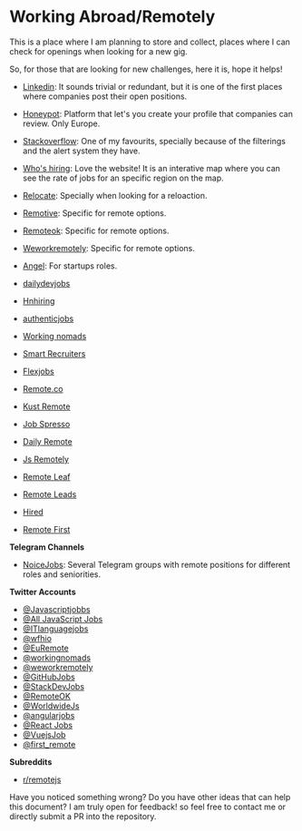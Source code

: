 # Working Abroad/Remotely 

This is a place where I am planning to store and collect, places where I can check for openings when looking for a new gig.

So, for those that are looking for new challenges, here it is, hope it helps!


- [Linkedin](https://www.linkedin.com/jobs/): It sounds trivial or redundant, but it is one of the first places where companies post their open positions.

- [Honeypot](https://www.honeypot.io/): Platform that let's you create your profile that companies can review. Only Europe.

- [Stackoverflow](https://stackoverflow.com/jobs): One of my favourits, specially because of the filterings and the alert system they have.

- [Who's hiring](https://whoishiring.io/): Love the website! It is an interative map where you can see the rate of jobs for an specific region on the map.

- [Relocate](https://relocate.me/): Specially when looking for a reloaction. 

- [Remotive](https://remotive.io/): Specific for remote options.

- [Remoteok](https://remoteok.io/): Specific for remote options.

- [Weworkremotely](https://weworkremotely.com/): Specific for remote options.

- [Angel](https://angel.co): For startups roles.

- [dailydevjobs](https://dailydevjobs.com/)

- [Hnhiring](https://hnhiring.com/)

- [authenticjobs](https://authenticjobs.com/)

- [Working nomads](https://www.workingnomads.co/jobs)

- [Smart Recruiters](https://jobs.smartrecruiters.com/)

- [Flexjobs](https://flexjobs.com/)

- [Remote.co](https://remote.co/)

- [Kust Remote](https://justremote.co/)

- [Job Spresso](https://jobspresso.co/)

- [Daily Remote](https://dailyremote.com)

- [Js Remotely](https://jsremotely.com)

- [Remote Leaf](https://remoteleaf.com)

- [Remote Leads](https://remoteleads.io)

- [Hired](https://hired.com)

- [Remote First](https://remotefirst.digital/)

**Telegram Channels**

- [NoiceJobs](https://t.me/NoiceJobs): Several Telegram groups with remote positions for different roles and seniorities. 

**Twitter Accounts**

- [@Javascriptjobbs](https://twitter.com/Javascriptjobbs)
- [@All JavaScript Jobs](https://twitter.com/alljsjobs)
- [@ITlanguagejobs](https://twitter.com/ITlanguagejobs)
- [@wfhio](https://twitter.com/wfhio)
- [@EuRemote](https://twitter.com/EuRemote)
- [@workingnomads](https://twitter.com/workingnomads)
- [@weworkremotely](https://twitter.com/weworkremotely)
- [@GitHubJobs](https://twitter.com/GitHubJobs)
- [@StackDevJobs](https://twitter.com/StackDevJobs)
- [@RemoteOK](https://twitter.com/RemoteOK)
- [@WorldwideJs](https://twitter.com/WorldwideJs)
- [@angularjobs](https://twitter.com/angularjobs)
- [@React Jobs](https://twitter.com/42jobs_react)
- [@VuejsJob](https://twitter.com/VuejsJob)
- [@first_remote](https://twitter.com/first_remote)

**Subreddits**

- [r/remotejs](https://www.reddit.com/r/remotejs/)

Have you noticed something wrong? 
Do you have other ideas that can help this document?
I am truly open for feedback! so feel free to contact me or directly submit a PR into the repository.


